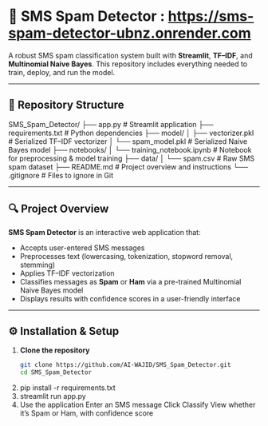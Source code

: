# 📨 SMS Spam Detector : https://sms-spam-detector-ubnz.onrender.com 

A robust SMS spam classification system built with **Streamlit**, **TF–IDF**, and **Multinomial Naive Bayes**. This repository includes everything needed to train, deploy, and run the model.

---

## 📁 Repository Structure

SMS_Spam_Detector/
├── app.py # Streamlit application
├── requirements.txt # Python dependencies
├── model/
│ ├── vectorizer.pkl # Serialized TF–IDF vectorizer
│ └── spam_model.pkl # Serialized Naive Bayes model
├── notebooks/
│ └── training_notebook.ipynb # Notebook for preprocessing & model training
├── data/
│ └── spam.csv # Raw SMS spam dataset
├── README.md # Project overview and instructions
└── .gitignore # Files to ignore in Git

---

## 🔍 Project Overview

**SMS Spam Detector** is an interactive web application that:

- Accepts user-entered SMS messages
- Preprocesses text (lowercasing, tokenization, stopword removal, stemming)
- Applies TF–IDF vectorization
- Classifies messages as **Spam** or **Ham** via a pre-trained Multinomial Naive Bayes model
- Displays results with confidence scores in a user-friendly interface

---

## ⚙️ Installation & Setup

1. **Clone the repository**  
   ```bash
   git clone https://github.com/AI-WAJID/SMS_Spam_Detector.git
   cd SMS_Spam_Detector
2. pip install -r requirements.txt
3. streamlit run app.py
4. Use the application
       Enter an SMS message
       Click Classify
       View whether it’s Spam or Ham, with confidence score


